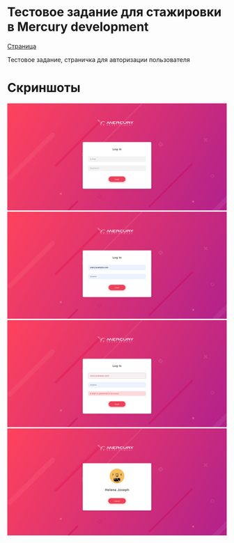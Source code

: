 # Тестовое задание для стажировки в Mercury development

[Страница][site]

Тестовое задание, страничка для авторизации пользователя

# Скриншоты

![blank](https://github.com/CyberDoge/CyberDoge.github.io/blob/master/screenshots/first.png)
![ввод почты и пароля](https://github.com/CyberDoge/CyberDoge.github.io/blob/master/screenshots/second.png)
![ошибка](https://github.com/CyberDoge/CyberDoge.github.io/blob/master/screenshots/third.png)
![успешно](https://github.com/CyberDoge/CyberDoge.github.io/blob/master/screenshots/fourth.png)

[site]: http://cyberdoge.github.io/login.html
